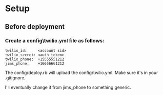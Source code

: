 # Setup

## Before deployment
### Create a config\twilio.yml file as follows:

    twilio_id:     <account sid>
    twilio_secret: <auth token>
    twilio_phone:  +15555551212
    jims_phone:    +16666661212
    
The config/deploy.rb will upload the config/twilio.yml. Make sure it's in your .gitignore.

I'll eventually change it from jims_phone to something generic.